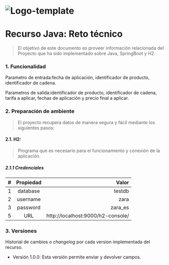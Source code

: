 # ![Logo-template](img/logo.gif)
# Recurso Java: Reto técnico

>El objetivo de este documento es proveer información relacionada del Proyecto que ha sido implementado sobre Java, SpringBoot y H2.

### 1.  Funcionalidad
Parametro de entrada:fecha de aplicación, identificador de producto, identificador de cadena.

Parametros de salida:identificador de producto, identificador de cadena, tarifa a aplicar, fechas de aplicación y precio final a aplicar.


### 2.  Preparación de ambiente
>El proyecto recupera datos de manera segura y fácil mediante los siguientes pasos:

#### 2.1. H2: 
>Programa que es necesario para el funcionamiento y conexión de la aplicación.

##### 2.1.1 Credenciales

| # | Propiedad     | Valor   |
| :----|:-------------:| -----:|
|1| database | testdb   |
|2| username | zara   |
|3| password | zara_es   |
|5| URL | http://localhost:9000/h2-console/   |

### 3.  Versiones
Historial de cambios o *changelog* por cada version implementada del recurso.

+ Versión 1.0.0: Esta versión permite enviar y devolver campos.
